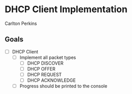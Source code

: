 # DHCP Client Implementation

Carlton Perkins

## Goals

- [ ] DHCP Client
  - [ ] Implement all packet types
    - [ ] DHCP DISCOVER
    - [ ] DHCP OFFER
    - [ ] DHCP REQUEST
    - [ ] DHCP ACKNOWLEDGE
  - [ ] Progress should be printed to the console
